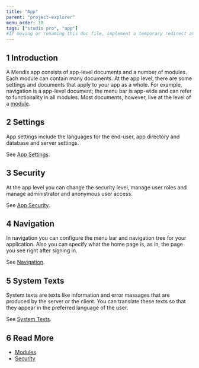 ```yaml
---
title: "App"
parent: "project-explorer"
menu_order: 10
tags: ["studio pro", "app"]
#If moving or renaming this doc file, implement a temporary redirect and let the respective team know they should update the URL in the product. See Mapping to Products for more details.
---
```


## 1 Introduction

A Mendix app consists of app-level documents and a number of modules. Each module can contain many documents. At the app level, there are some settings and documents that apply to your app as a whole. For example, navigation is a app-level document; the menu bar is app-wide and can refer to functionality in all modules. Most documents, however, live at the level of a [module](modules).

## 2 Settings

App settings include the languages for the end-user, app directory and database and server settings.

See [App Settings](project-settings).

## 3 Security

At the app level you can change the security level, manage user roles and manage administrator and anonymous user access.

See [App Security](project-security).

## 4 Navigation

In navigation you can configure the menu bar and navigation tree for your application. Also you can specify what the home page is, as in, the page you see right after signing in.

See [Navigation](navigation).

## 5 System Texts

System texts are texts like information and error messages that are produced by the server or the client. You can translate these texts so that they appear in the preferred language of the user.

See [System Texts](system-texts).

## 6 Read More

* [Modules](modules)
* [Security](security)